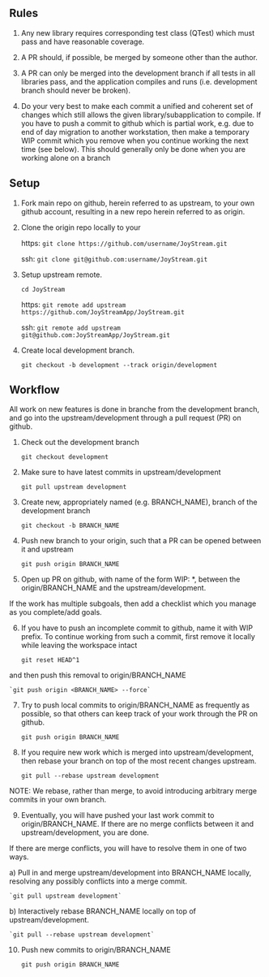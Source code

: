 Rules
------------------------------------------------------------

1. Any new library requires corresponding test class (QTest) which
must pass and have reasonable coverage.

2. A PR should, if possible, be merged by someone other than
the author.

3. A PR can only be merged into the development branch if
all tests in all libraries pass, and the application compiles
and runs (i.e. development branch should never be broken).

4. Do your very best to make each commit a unified and coherent
set of changes which still allows the given library/subapplication
to compile. If you have to push a commit to github which is partial work,
e.g. due to end of day migration to another workstation, then make 
a temporary WIP commit which you remove when you continue working
the next time (see below). This should generally only be
done when you are working alone on a branch

Setup
------------------------------------------------------------

1. Fork main repo on github, herein referred to as upstream,
to your own github account, resulting in a new repo herein
referred to as origin.

2. Clone the origin repo locally to your 
  
    https: `git clone https://github.com/username/JoyStream.git` 
  
    ssh: `git clone git@github.com:username/JoyStream.git`

3. Setup upstream remote.
  
    `cd JoyStream`
  
    https: `git remote add upstream https://github.com/JoyStreamApp/JoyStream.git`
  
    ssh: `git remote add upstream git@github.com:JoyStreamApp/JoyStream.git`

4. Create local development branch.
  
    `git checkout -b development --track origin/development`

Workflow
------------------------------------------------------------

All work on new features is done in branche from the development branch,
and go into the upstream/development through a pull request (PR) on github.

1. Check out the development branch

    `git checkout development`

2. Make sure to have latest commits in upstream/development
  
    `git pull upstream development`

3. Create new, appropriately named (e.g. BRANCH_NAME), branch of the development branch
  
    `git checkout -b BRANCH_NAME`

4. Push new branch to your origin, such that a PR can be opened between it and upstream

    `git push origin BRANCH_NAME`

5. Open up PR on github, with name of the form WIP: *,
between the origin/BRANCH_NAME and the upstream/development.

If the work has multiple subgoals, then add a checklist
which you manage as you complete/add goals.

6. If you have to push an incomplete commit to github, name it with WIP prefix. To continue
working from such a commit, first remove it locally while leaving the workspace intact

    `git reset HEAD^1`

and then push this removal to origin/BRANCH_NAME

    `git push origin <BRANCH_NAME> --force`

7. Try to push local commits to origin/BRANCH_NAME as frequently as possible,
so that others can keep track of your work through the PR on github.
 
    `git push origin BRANCH_NAME`

8. If you require new work which is merged into upstream/development, then
rebase your branch on top of the most recent changes upstream.

    `git pull --rebase upstream development`

NOTE: We rebase, rather than merge, to avoid introducing arbitrary
merge commits in your own branch.

9. Eventually, you will have pushed your last work commit to origin/BRANCH_NAME.
If there are no merge conflicts between it and upstream/development, you are done.

If there are merge conflicts, you will have to resolve them in
one of two ways.

a) Pull in and merge upstream/development into BRANCH_NAME locally, resolving
any possibly conflicts into a merge commit.

    `git pull upstream development`

b) Interactively rebase BRANCH_NAME locally on top of upstream/development.
  
    `git pull --rebase upstream development`

10. Push new commits to origin/BRANCH_NAME
 
    `git push origin BRANCH_NAME`
